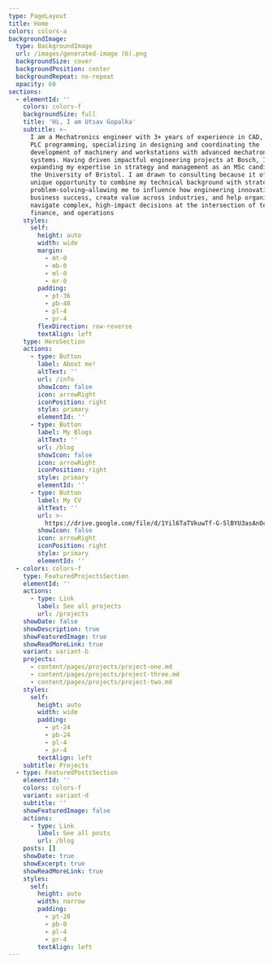 ```yaml
---
type: PageLayout
title: Home
colors: colors-a
backgroundImage:
  type: BackgroundImage
  url: /images/generated-image (6).png
  backgroundSize: cover
  backgroundPosition: center
  backgroundRepeat: no-repeat
  opacity: 60
sections:
  - elementId: ''
    colors: colors-f
    backgroundSize: full
    title: 'Hi, I am Utsav Gopalka'
    subtitle: >-
      I am a Mechatronics engineer with 3+ years of experience in CAD, GD&T, and
      PLC programming, specializing in designing and coordinating the
      development of machinery and workstations with advanced mechatronic
      systems. Having driven impactful engineering projects at Bosch, I am now
      expanding my expertise in strategy and management as an MSc candidate at
      the University of Bristol. I am drawn to consulting because it offers a
      unique opportunity to combine my technical background with strategic
      problem-solving—allowing me to influence how engineering innovations shape
      business success, create value across industries, and help organizations
      navigate complex, high-impact decisions at the intersection of technology,
      finance, and operations
    styles:
      self:
        height: auto
        width: wide
        margin:
          - mt-0
          - mb-0
          - ml-0
          - mr-0
        padding:
          - pt-36
          - pb-48
          - pl-4
          - pr-4
        flexDirection: row-reverse
        textAlign: left
    type: HeroSection
    actions:
      - type: Button
        label: About me!
        altText: ''
        url: /info
        showIcon: false
        icon: arrowRight
        iconPosition: right
        style: primary
        elementId: ''
      - type: Button
        label: My Blogs
        altText: ''
        url: /blog
        showIcon: false
        icon: arrowRight
        iconPosition: right
        style: primary
        elementId: ''
      - type: Button
        label: My CV
        altText: ''
        url: >-
          https://drive.google.com/file/d/1Yil6TaTVkuwTf-G-5lBYU3asAnOc7xx8/view?usp=sharing
        showIcon: false
        icon: arrowRight
        iconPosition: right
        style: primary
        elementId: ''
  - colors: colors-f
    type: FeaturedProjectsSection
    elementId: ''
    actions:
      - type: Link
        label: See all projects
        url: /projects
    showDate: false
    showDescription: true
    showFeaturedImage: true
    showReadMoreLink: true
    variant: variant-b
    projects:
      - content/pages/projects/project-one.md
      - content/pages/projects/project-three.md
      - content/pages/projects/project-two.md
    styles:
      self:
        height: auto
        width: wide
        padding:
          - pt-24
          - pb-24
          - pl-4
          - pr-4
        textAlign: left
    subtitle: Projects
  - type: FeaturedPostsSection
    elementId: ''
    colors: colors-f
    variant: variant-d
    subtitle: ''
    showFeaturedImage: false
    actions:
      - type: Link
        label: See all posts
        url: /blog
    posts: []
    showDate: true
    showExcerpt: true
    showReadMoreLink: true
    styles:
      self:
        height: auto
        width: narrow
        padding:
          - pt-28
          - pb-0
          - pl-4
          - pr-4
        textAlign: left
---
```

